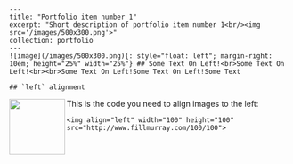 ```
---
title: "Portfolio item number 1"
excerpt: "Short description of portfolio item number 1<br/><img src='/images/500x300.png'>"
collection: portfolio
---
![image](/images/500x300.png){: style="float: left"; margin-right: 10em; height="25%" width="25%"} ## Some Text On Left!<br>Some Text On Left!<br><br>Some Text On Left!Some Text On Left!Some Text

## `left` alignment
```
<img align="left" width="100" height="100" src="/images/500x300.png">

This is the code you need to align images to the left:
```
<img align="left" width="100" height="100" src="http://www.fillmurray.com/100/100">
```
